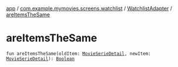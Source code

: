 [app](../../index.md) / [com.example.mymovies.screens.watchlist](../index.md) / [WatchlistAdapter](index.md) / [areItemsTheSame](./are-items-the-same.md)

# areItemsTheSame

`fun areItemsTheSame(oldItem: `[`MovieSerieDetail`](../../com.example.mymovies.models/-movie-serie-detail/index.md)`, newItem: `[`MovieSerieDetail`](../../com.example.mymovies.models/-movie-serie-detail/index.md)`): `[`Boolean`](https://kotlinlang.org/api/latest/jvm/stdlib/kotlin/-boolean/index.html)